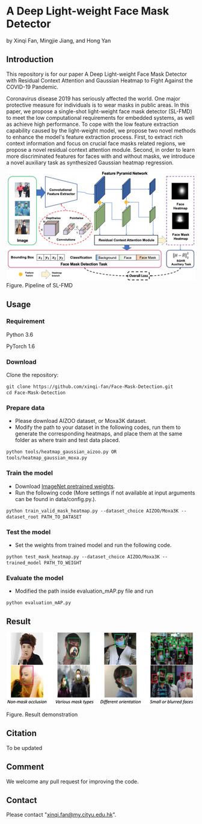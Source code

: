 # A Deep Light-weight Face Mask Detector

by Xinqi Fan, Mingjie Jiang, and Hong Yan

## Introduction
This repository is for our paper A Deep Light-weight Face Mask Detector with Residual Context Attention and Gaussian Heatmap to Fight Against the COVID-19 Pandemic. 

Coronavirus disease 2019 has seriously affected the world. One major protective measure for individuals is to wear masks in public areas. In this paper, we propose a single-shot light-weight face mask detector (SL-FMD) to meet the low computational requirements for embedded systems, as well as achieve high performance. To cope with the low feature extraction capability caused by the light-weight model, we propose two novel methods to enhance the model's feature extraction process. First, to extract rich context information and focus on crucial face masks related regions, we propose a novel residual context attention module. Second, in order to learn more discriminated features for faces with and without masks, we introduce a novel auxiliary task as synthesized Gaussian heatmap regression.

![](https://github.com/xinqi-fan/Face-Mask-Detection/blob/master/figure/pipeline.png)
Figure. Pipeline of SL-FMD

## Usage
### Requirement
Python 3.6

PyTorch 1.6


### Download
Clone the repository:
```
git clone https://github.com/xinqi-fan/Face-Mask-Detection.git
cd Face-Mask-Detection
```

### Prepare data

* Please download AIZOO dataset, or Moxa3K dataset.
* Modify the path to your dataset in the following codes, run them to generate the corresponding heatmaps, and place them at the same folder as where train and test data placed.

```
python tools/heatmap_gaussian_aizoo.py OR tools/heatmap_gaussian_moxa.py
```

### Train the model

* Download [ImageNet pretrained weights](https://drive.google.com/file/d/1BODjD9TtoXtGrna5dc-63GbpmMySW416/view?usp=sharing).
* Run the following code (More settings if not available at input arguments can be found in data/config.py.).

```
python train_valid_mask_heatmap.py --dataset_choice AIZOO/Moxa3K --dataset_root PATH_TO_DATASET
```

### Test the model

* Set the weights from trained model and run the following code.

```
python test_mask_heatmap.py --dataset_choice AIZOO/Moxa3K --trained_model PATH_TO_WEIGHT
```
### Evaluate the model

* Modified the path inside evaluation_mAP.py file and run

```
python evaluation_mAP.py
```

## Result

![](https://github.com/xinqi-fan/Face-Mask-Detection/blob/master/figure/result.png)

Figure. Result demonstration


## Citation
To be updated

## Comment
We welcome any pull request for improving the code.

## Contact
Please contact "xinqi.fan@my.cityu.edu.hk".
